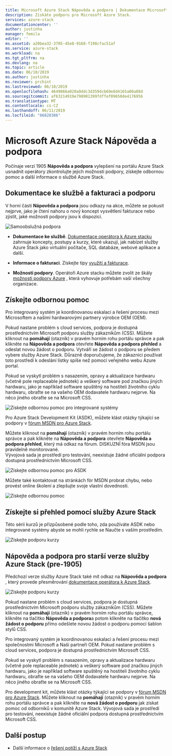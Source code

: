 ```yaml
---
title: Microsoft Azure Stack Nápověda a podpora | Dokumentace Microsoftu
description: Získáte podporu pro Microsoft Azure Stack.
services: azure-stack
documentationcenter: ''
author: justinha
manager: femila
editor: ''
ms.assetid: a20bea32-3705-45e8-9168-f198cfac51af
ms.service: azure-stack
ms.workload: na
ms.tgt_pltfrm: na
ms.devlang: na
ms.topic: article
ms.date: 06/10/2019
ms.author: justinha
ms.reviewer: prchint
ms.lastreviewed: 06/10/2019
ms.openlocfilehash: 4649866a020a9ddc3d359dcb69e8d4165a00a88d
ms.sourcegitcommit: af63214919e798901399fdffef09650de4176956
ms.translationtype: MT
ms.contentlocale: cs-CZ
ms.lasthandoff: 06/11/2019
ms.locfileid: "66828386"
---
```

# <a name="microsoft-azure-stack-help-and-support"></a>Microsoft Azure Stack Nápověda a podpora

Počínaje verzí 1905 **Nápověda a podpora** vylepšení na portálu Azure Stack usnadnit operátory zkontrolujte jejich možnosti podpory, získejte odbornou pomoc a další informace o službě Azure Stack. 

## <a name="documentation-billing-and-support"></a>Dokumentace ke službě a fakturaci a podporu

V horní části **Nápověda a podpora** jsou odkazy na akce, můžete se pokusit nejprve, jako je čtení nahoru o nový koncept vysvětlení fakturace nebo zjistit, jaké možnosti podpory jsou k dispozici. 

![Samoobslužná podpora](media/azure-stack-help-and-support/get-support-tiles.png)

- **Dokumentace ke službě**. [Dokumentace operátora k Azure stacku](index.yml) zahrnuje koncepty, postupy a kurzy, které ukazují, jak nabízet služby Azure Stack jako virtuální počítače, SQL databáze, webové aplikace a další. 

- **Informace o fakturaci**. Získejte tipy [využití a fakturace](azure-stack-billing-and-chargeback.md).

- **Možnosti podpory**. Operátoři Azure stacku můžete zvolit ze škály [možnosti podpory Azure](https://aka.ms/azstacksupport) , která vyhovuje potřebám vaší všechny organizace. 

## <a name="get-expert-help"></a>Získejte odbornou pomoc 

Pro integrovaný systém je koordinovanou eskalaci a řešení procesu mezi Microsoftem a našimi hardwarovými partnery výrobce OEM (OEM).

Pokud nastane problém s cloud services, podpora je dostupná prostřednictvím Microsoft podporu služby zákazníkům (CSS). Můžete kliknout na **pomáhají** (otazník) v pravém horním rohu portálu správce a pak klikněte na **Nápověda a podpora** otevřete **Nápověda a podpora přehled** a odeslat novou žádost o podporu. Vytváří se žádost o podporu se předem vybere služby Azure Stack. Důrazně doporučujeme, že zákazníci používat toto prostředí k odeslání lístky spíše než pomocí veřejného webu Azure portal. 

Pokud se vyskytl problém s nasazením, opravy a aktualizace hardwaru (včetně pole replaceable jednotek) a veškerý software pod značkou jiných hardwaru, jako je například software spuštěný na hostiteli životního cyklu hardwaru, obraťte se na vašeho OEM dodavatele hardwaru nejprve. Na něco jiného obraťte se na Microsoft CSS.

![Získejte odbornou pomoc pro integrované systémy](media/azure-stack-help-and-support/get-support-integrated.png)

Pro Azure Stack Development Kit (ASDK), můžete klást otázky týkající se podpory v [fórum MSDN pro Azure Stack](https://social.msdn.microsoft.com/Forums/azure/home?forum=azurestack). 

Můžete kliknout na **pomáhají** (otazník) v pravém horním rohu portálu správce a pak klikněte na **Nápověda a podpora** otevřete **Nápověda a podpora přehled**, který má odkaz na fórum. DISKUZNÍ fóra MSDN jsou pravidelně monitorované.  
Vývojová sada je prostředí pro testování, neexistuje žádné oficiální podpora dostupná prostřednictvím Microsoft CSS.

![Získejte odbornou pomoc pro ASDK](media/azure-stack-help-and-support/get-support-asdk.png)

Můžete také kontaktovat na stránkách fór MSDN probrat chybu, nebo provést online školení a zlepšujte svoje vlastní dovednosti. 

![Získejte odbornou pomoc](media/azure-stack-help-and-support/get-support-cards.png)


## <a name="get-up-to-speed-with-azure-stack"></a>Získejte si přehled pomocí služby Azure Stack

Této sérii kurzů je přizpůsobené podle toho, zda používáte ASDK nebo integrované systémy abyste se mohli rychle se Naučte s vaším prostředím. 

![Získejte podporu kurzy](media/azure-stack-help-and-support/get-support-tutorials.png)

## <a name="help-and-support-for-earlier-releases-azure-stack-pre-1905"></a>Nápověda a podpora pro starší verze služby Azure Stack (pre-1905)

Předchozí verze služby Azure Stack také mít odkaz na **Nápověda a podpora** , který provede přesměrování [dokumentace operátora k Azure Stack](https://aka.ms/adminportaldocs).

![Získejte podporu kurzy](media/azure-stack-help-and-support/get-support-previous.png)

Pokud nastane problém s cloud services, podpora je dostupná prostřednictvím Microsoft podporu služby zákazníkům (CSS). Můžete kliknout na **pomáhají** (otazník) v pravém horním rohu portálu správce, klikněte na tlačítko **Nápověda a podpora**a potom klikněte na tlačítko **nová žádost o podporu** přímo odešlete novou žádost o podporu pomocí šablon stylů CSS.

Pro integrovaný systém je koordinovanou eskalaci a řešení procesu mezi společnostmi Microsoft a Naši partneři OEM. Pokud nastane problém s cloud services, podpora je dostupná prostřednictvím Microsoft CSS. 

Pokud se vyskytl problém s nasazením, opravy a aktualizace hardwaru (včetně pole replaceable jednotek) a veškerý software pod značkou jiných hardwaru, jako je například software spuštěný na hostiteli životního cyklu hardwaru, obraťte se na vašeho OEM dodavatele hardwaru nejprve. Na něco jiného obraťte se na Microsoft CSS.

Pro development kit, můžete klást otázky týkající se podpory v [fórum MSDN pro Azure Stack](https://social.msdn.microsoft.com/Forums/azure/home?forum=azurestack). Můžete kliknout na **pomáhají** (otazník) v pravém horním rohu portálu správce a pak klikněte na **nová žádost o podporu** jak získat pomoc od odborníků v komunitě Azure Stack.
Vývojová sada je prostředí pro testování, neexistuje žádné oficiální podpora dostupná prostřednictvím Microsoft CSS.

## <a name="next-steps"></a>Další postup
- Další informace o [řešení potíží s Azure Stack](azure-stack-troubleshooting.md)
